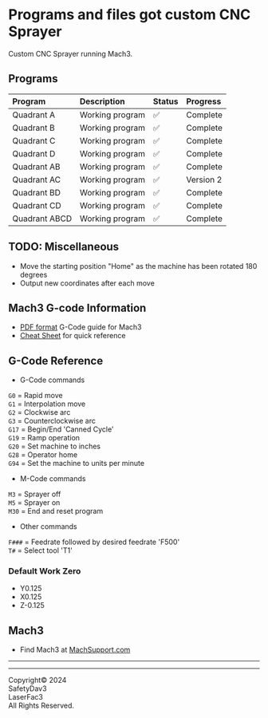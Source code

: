# Programs and files got custom CNC Sprayer

Custom CNC Sprayer running Mach3.

## Programs

| Program       | Description     | Status | Progress  |
| :------------ | :-------------- | :----- | :-------- |
| Quadrant A    | Working program | ✅     | Complete  |
| Quadrant B    | Working program | ✅     | Complete  |
| Quadrant C    | Working program | ✅     | Complete  |
| Quadrant D    | Working program | ✅     | Complete  |
| Quadrant AB   | Working program | ✅     | Complete  |
| Quadrant AC   | Working program | ✅     | Version 2 |
| Quadrant BD   | Working program | ✅     | Complete  |
| Quadrant CD   | Working program | ✅     | Complete  |
| Quadrant ABCD | Working program | ✅     | Complete  |

## TODO: Miscellaneous

- Move the starting position "Home" as the machine has been rotated 180 degrees
- Output new coordinates after each move

## Mach3 G-code Information

- [PDF format](https://machmotion.com/documentation/Software/Mach3/Mach3%20G-Code%20Manual.pdf) G-Code guide for Mach3
- [Cheat Sheet](https://www.cnczone.com/forums/attachments/2/4/5/7/8/2/171224.attach) for quick reference

## G-Code Reference

- G-Code commands

`G0` = Rapid move </br>
`G1` = Interpolation move </br>
`G2` = Clockwise arc </br>
`G3` = Counterclockwise arc </br>
`G17` = Begin/End 'Canned Cycle' </br>
`G19` = Ramp operation </br>
`G20` = Set machine to inches </br>
`G28` = Operator home </br>
`G94` = Set the machine to units per minute </br>

- M-Code commands

`M3` = Sprayer off </br>
`M5` = Sprayer on </br>
`M30` = End and reset program </br>

- Other commands

`F###` = Feedrate followed by desired feedrate 'F500' </br>
`T#` = Select tool 'T1' </br>

### Default Work Zero

- Y0.125
- X0.125
- Z-0.125

## Mach3

- Find Mach3 at [MachSupport.com](https://www.machsupport.com/software/mach3/)

---

---

Copyright©️ 2024 </br>
SafetyDav3 </br>
LaserFac3 </br>
All Rights Reserved. </br>

